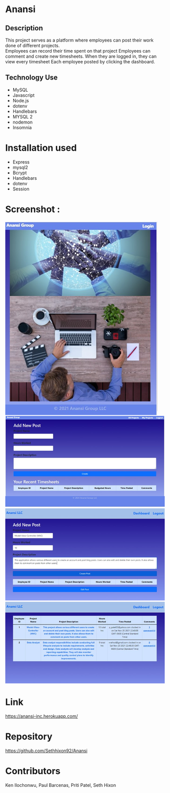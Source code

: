 # Anansi
## Description
This project serves as a platform where employees can post their work done of different projects.<br> 
Employees can record their time spent on that project
Employees can comment and create new timesheets. 
When they are logged in, they can view every timesheet 
Each  employee posted by clicking the dashboard. 

## Technology Use

* MySQL
* Javascript
* Node.js
* dotenv 
* Handlebars
* MYSQL 2
* nodemon
* Insomnia

# Installation used
* Express
* mysql2
* Bcrypt
* Handlebars
* dotenv 
* Session
# Screenshot : 
![webpage screenshot](./public/images/home_page.jpg)
![webpage screenshot](./public/images/new_post.jpg)
![webpage screenshot](./public/images/post.jpg)
![webpage screenshot](./public/images/desboard.jpg)

# Link
https://anansi-inc.herokuapp.com/
# Repository
https://github.com/Sethhixon92/Anansi
# Contributors 
 Ken Ilochonwu, Paul Barcenas, Priti Patel, Seth Hixon
 
